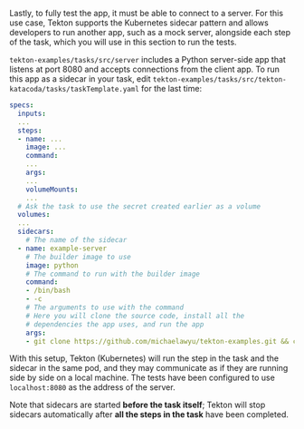 Lastly, to fully test the app, it must be able to connect to a server. For
this use case, Tekton supports the Kubernetes sidecar pattern and allows
developers to run another app, such as a mock server, alongside each step of
the task, which you will use in this section to run the tests.

`tekton-examples/tasks/src/server` includes a Python server-side app that
listens at port 8080 and accepts connections from the client app. To run this
app as a sidecar in your task, edit `tekton-examples/tasks/src/tekton-katacoda/tasks/taskTemplate.yaml`
for the last time:

```yaml
specs:
  inputs:
  ...
  steps:
  - name: ...
    image: ...
    command:
    ...
    args:
    ...
    volumeMounts:
    ...
  # Ask the task to use the secret created earlier as a volume
  volumes:
  ...
  sidecars:
    # The name of the sidecar
  - name: example-server
    # The builder image to use
    image: python
    # The command to run with the builder image
    command:
    - /bin/bash
    - -c
    # The arguments to use with the command
    # Here you will clone the source code, install all the 
    # dependencies the app uses, and run the app
    args:
    - git clone https://github.com/michaelawyu/tekton-examples.git && cd ./tekton-examples/tasks/src/server && pip install -r requirements.txt && python main.py
```

With this setup, Tekton (Kubernetes) will run the step in the task and the
sidecar in the same pod, and they may communicate as if they are running side
by side on a local machine. The tests have been configured to use
`localhost:8080` as the address of the server.

Note that sidecars are started **before the task itself**; Tekton will stop
sidecars automatically after **all the steps in the task** have been completed.
